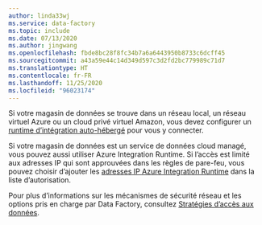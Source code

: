 ```yaml
---
author: linda33wj
ms.service: data-factory
ms.topic: include
ms.date: 07/13/2020
ms.author: jingwang
ms.openlocfilehash: fbde8bc28f8fc34b7a6a6443950b8733c6dcff45
ms.sourcegitcommit: a43a59e44c14d349d597c3d2fd2bc779989c71d7
ms.translationtype: HT
ms.contentlocale: fr-FR
ms.lasthandoff: 11/25/2020
ms.locfileid: "96023174"
---
```

<!--
    Separate the generic requirement on Self-hosted Integration Runtime set-up from connector articles.
-->
Si votre magasin de données se trouve dans un réseau local, un réseau virtuel Azure ou un cloud privé virtuel Amazon, vous devez configurer un [runtime d’intégration auto-hébergé](../articles/data-factory/create-self-hosted-integration-runtime.md) pour vous y connecter.

Si votre magasin de données est un service de données cloud managé, vous pouvez aussi utiliser Azure Integration Runtime. Si l’accès est limité aux adresses IP qui sont approuvées dans les règles de pare-feu, vous pouvez choisir d’ajouter les [adresses IP Azure Integration Runtime](../articles/data-factory/azure-integration-runtime-ip-addresses.md) dans la liste d’autorisation. 

Pour plus d’informations sur les mécanismes de sécurité réseau et les options pris en charge par Data Factory, consultez [Stratégies d’accès aux données](../articles/data-factory/data-access-strategies.md).
